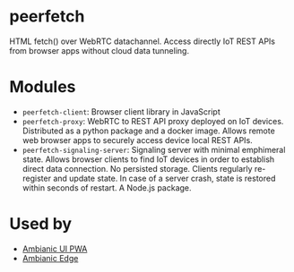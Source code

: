 # peerfetch
HTML fetch() over WebRTC datachannel. Access directly IoT REST APIs from browser apps without cloud data tunneling.

# Modules

- `peerfetch-client`: Browser client library in JavaScript
- `peerfetch-proxy`: WebRTC to REST API proxy deployed on IoT devices. Distributed as a python package and a docker image. Allows remote web browser apps to securely access device local REST APIs.
- `peerfetch-signaling-server`: Signaling server with minimal emphimeral state. Allows browser clients to find IoT devices in order to establish direct data connection. No persisted storage. Clients regularly re-register and update state. In case of a server crash, state is restored within seconds of restart. A Node.js package.

# Used by

- [Ambianic UI PWA](https://github.com/ambianic/ambianic-ui)
- [Ambianic Edge](https://github.com/ambianic/ambianic-edge)
